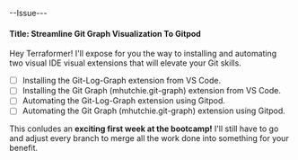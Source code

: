 --Issue---

#### Title: Streamline Git Graph Visualization To Gitpod
Hey Terraformer! I'll expose for you the way to installing and automating two visual IDE visual extensions that will elevate your Git skills.
- [ ] Installing the Git-Log-Graph extension from VS Code.
- [ ] Installing the Git Graph (mhutchie.git-graph) extension from VS Code.
- [ ] Automating the Git-Log-Graph extension using Gitpod.
- [ ] Automating the Git Graph (mhutchie.git-graph) extension using Gitpod.

This conludes an **exciting first week at the bootcamp!** 
I'll still have to go and adjust every branch to merge all the work done into something for your benefit.
